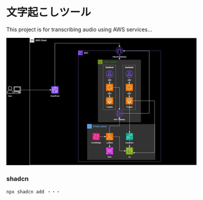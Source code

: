 # 文字起こしツール

This project is for transcribing audio using AWS services...

![System Architecture](./docs/system-architecture-diagram-black.webp)


### shadcn
```bash
npx shadcn add ・・・
```